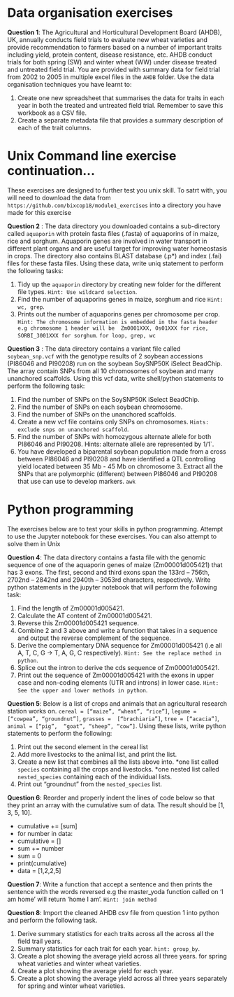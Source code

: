 # Data organisation exercises
**Question 1**: The Agricultural and Horticultural Development Board (AHDB), UK,  annually conducts field trials to evaluate new wheat varieties and provide recommendation to farmers based on a number of important traits including yield, protein content, disease resistance, etc. AHDB conduct trials for both spring (SW) and winter wheat (WW) under disease treated and untreated field trial. You are provided with summary data for field trial from 2002 to 2005 in multiple excel files in the `AHDB` folder. Use the data organisation techniques you have learnt to:  
1. Create one new spreadsheet that summarises the data for traits in each year in both the treated and untreated field trial. Remember to save this workbook as a CSV file.
2. Create a separate metadata file that provides a summary description of each of the trait columns.


# Unix Command line exercise continuation...
These exercises are designed to further test you unix skill. To satrt with, you will need to download the data from `https://github.com/bixcop18/module1_exercises` into a directory you have made for this exercise 

**Question 2** : The data directory you downloaded contains a sub-directory called `aquaporin` with protein fasta files (.fasta) of aquaporins of in maize, rice and sorghum. Aquaporin genes are involved in water transport in different plant organs and are useful target for improving water homeostasis in crops. The directory also contains BLAST database (.p\*) and index (.fai) files for these fasta files. Using these data, write uniq statement to perform the following tasks:
1. Tidy up the `aquaporin` directory by creating new folder for the different file types. `Hint: Use wildcard selection`.
2. Find the number of aquaporins genes in maize, sorghum and rice `Hint: wc, grep`. 
3. Prints out the number of aquaporins genes per chromosome per crop. `Hint: The chromosome information is embedded in the fasta header e.g chromosome 1 header will be  Zm0001XXX, Os01XXX for rice, SORBI_3001XXX for sorghum`. `for loop, grep, wc`

**Question 3** : The data directory contains a variant file called `soybean_snp.vcf` with the genotype results of 2 soybean accessions (PI86046 and PI90208) run on the soybean SoySNP50K iSelect BeadChip. The array contain SNPs from all 10 chromosomes of soybean and many unanchored scaffolds. Using this vcf data, write shell/python statements to perform the following task:
1. Find the number of SNPs on the SoySNP50K iSelect BeadChip.
2. Find the number of SNPs on each soybean chromosome. 
3. Find the number of SNPs on the unanchored scaffolds.
4. Create a new vcf file contains only SNPs on chromosomes.  `Hints: exclude snps on unanchored scaffold`.
5. Find the number of SNPs with homozygous alternate allele for both PI86046 and PI90208. Hints: alternate allele are represented by 1/1`.
6. You have developed a biparental soybean population made from a cross between PI86046 and PI90208 and have identified a QTL controlling yield located between 35 Mb - 45 Mb on chromosome 3. Extract all the SNPs that are polymorphic (different) between PI86046 and PI90208 that use can use to develop markers. `awk`

# **Python programming**
The exercises below are to test your skills in python programming. Attempt to use the Jupyter notebook for these exercises. You can also attempt to solve them in Unix

**Question 4**: The data directory contains a fasta file with the genomic sequence of one of the aquaporin genes of maize (Zm00001d005421) that has 3 exons. The first, second and third exons span the 133rd – 756th, 2702nd – 2842nd and 2940th – 3053rd characters, respectively. Write python statements in the jupyter notebook that will perform the following task:
1. Find the length of Zm00001d005421.
2. Calculate the AT content of Zm00001d005421.
3. Reverse this Zm00001d005421 sequence.
4. Combine 2 and 3 above and write a function that takes in a sequence and output the reverse complement of the sequence.
4. Derive the complementary DNA sequence for Zm00001d005421 (i.e all A, T, C, G -> T, A, G, C respectively). `Hint: See the replace method in python`.
5. Splice out the intron to derive the cds sequence of Zm00001d005421.
6. Print out the sequence of Zm00001d005421 with the exons in upper case and non-coding elements (UTR and introns) in lower case. `Hint: See the upper and lower methods in python`. 

**Question 5**: Below is a list of crops and animals that an agricultural research station  works on. 
`cereal = [“maize”, “wheat”, “rice”]`, `legume =  [“cowpea”, “groundnut”]`, `grasses =  [“brachiaria”]`, `tree = [“acacia”]`, `animal = [“pig”,  “goat”, “sheep”, “cow”]`. Using these lists, write python statements to perform the following:
1. Print out the second element in the cereal list 
2. Add more livestocks to the animal list, and print the list.
3. Create a new list that combines all the lists above into.
	*one list called `species` containing all the crops and livestocks.
	*one nested list called `nested_species` containing each of the individual lists.
4. Print out “groundnut” from the `nested_species` list.

**Question 6**: Reorder and properly indent the lines of code below so that they print an array with the cumulative sum of data. The result should be [1, 3, 5, 10].
* cumulative += [sum]
* for number in data:
* cumulative = []
* sum += number
* sum = 0
* print(cumulative)
* data = [1,2,2,5]

**Question 7**: Write a function that accept a sentence and then prints the sentence with the words reversed e.g the master_yoda function called on ‘I am home’ will return ‘home I am’. `Hint: join method`


**Question 8**: Import the cleaned AHDB csv file from question 1 into python and perform the following task.
1. Derive summary statistics for each traits across all the across all the field trail years.
2. Summary statistics for each trait for each year. `hint: group_by`.
3. Create a plot showing the average yield across all three years.  for spring wheat varieties and winter wheat varieties.
3. Create a plot showing the average yield for each year.
3. Create a plot showing the average yield across all three years separately for spring and winter wheat varieties.





